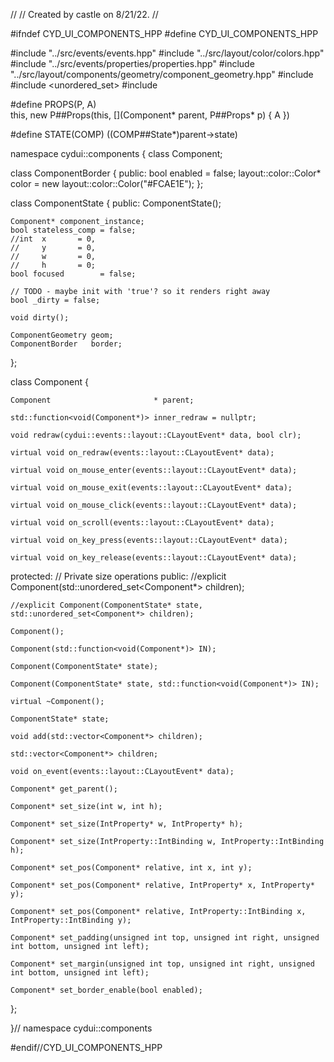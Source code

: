 //
// Created by castle on 8/21/22.
//

#ifndef CYD_UI_COMPONENTS_HPP
#define CYD_UI_COMPONENTS_HPP

#include "../src/events/events.hpp"
#include "../src/layout/color/colors.hpp"
#include "../src/events/properties/properties.hpp"
#include "../src/layout/components/geometry/component_geometry.hpp"
#include <vector>
#include <unordered_set>
#include <functional>


#define PROPS(P, A)                                                            \
  this, new P##Props(this, [](Component* parent, P##Props* p) { A })

#define STATE(COMP) ((COMP##State*)parent->state)

namespace cydui::components {
  class Component;
  
  class ComponentBorder {
  public:
    bool enabled = false;
    layout::color::Color* color = new layout::color::Color("#FCAE1E");
  };
  
  class ComponentState {
  public:
    ComponentState();
    
    Component* component_instance;
    bool stateless_comp = false;
    //int  x       = 0,
    //     y       = 0,
    //     w       = 0,
    //     h       = 0;
    bool focused        = false;
    
    // TODO - maybe init with 'true'? so it renders right away
    bool _dirty = false;
    
    void dirty();
    
    ComponentGeometry geom;
    ComponentBorder   border;
  };
  
  class Component {
    
    Component                       * parent;
    
    std::function<void(Component*)> inner_redraw = nullptr;
    
    void redraw(cydui::events::layout::CLayoutEvent* data, bool clr);
    
    virtual void on_redraw(events::layout::CLayoutEvent* data);
    
    virtual void on_mouse_enter(events::layout::CLayoutEvent* data);
    
    virtual void on_mouse_exit(events::layout::CLayoutEvent* data);
    
    virtual void on_mouse_click(events::layout::CLayoutEvent* data);
    
    virtual void on_scroll(events::layout::CLayoutEvent* data);
    
    virtual void on_key_press(events::layout::CLayoutEvent* data);
    
    virtual void on_key_release(events::layout::CLayoutEvent* data);
  
  protected:
    // Private size operations
  public:
    //explicit Component(std::unordered_set<Component*> children);
    
    //explicit Component(ComponentState* state, std::unordered_set<Component*> children);
    
    Component();
    
    Component(std::function<void(Component*)> IN);
    
    Component(ComponentState* state);
    
    Component(ComponentState* state, std::function<void(Component*)> IN);
    
    virtual ~Component();
    
    ComponentState* state;
    
    void add(std::vector<Component*> children);
    
    std::vector<Component*> children;
    
    void on_event(events::layout::CLayoutEvent* data);
    
    Component* get_parent();
    
    Component* set_size(int w, int h);
    
    Component* set_size(IntProperty* w, IntProperty* h);
    
    Component* set_size(IntProperty::IntBinding w, IntProperty::IntBinding h);
    
    Component* set_pos(Component* relative, int x, int y);
    
    Component* set_pos(Component* relative, IntProperty* x, IntProperty* y);
    
    Component* set_pos(Component* relative, IntProperty::IntBinding x, IntProperty::IntBinding y);
    
    Component* set_padding(unsigned int top, unsigned int right, unsigned int bottom, unsigned int left);
    
    Component* set_margin(unsigned int top, unsigned int right, unsigned int bottom, unsigned int left);
    
    Component* set_border_enable(bool enabled);
  };
  
}// namespace cydui::components

#endif//CYD_UI_COMPONENTS_HPP
